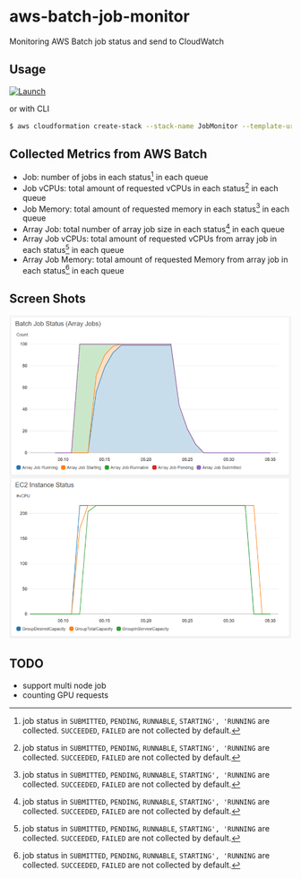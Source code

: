 # aws-batch-job-monitor

Monitoring AWS Batch job status and send to CloudWatch

## Usage

[![Launch](https://s3.amazonaws.com/cloudformation-examples/cloudformation-launch-stack.png)](https://console.aws.amazon.com/cloudformation/home?#/stacks/new?stackName=JobMonitor&templateURL=https://midaisuk-public-templates.s3.amazonaws.com/aws-batch-job-monitor/aws-batch-job-monitor-build.template
)

or with CLI

```bash
$ aws cloudformation create-stack --stack-name JobMonitor --template-url https://midaisuk-public-templates.s3.amazonaws.com/aws-batch-job-monitor/aws-batch-job-monitor-build.template --capabilities CAPABILITY_NAMED_IAM
```

## Collected Metrics from AWS Batch

- Job: number of jobs in each status[^1] in each queue
- Job vCPUs: total amount of requested vCPUs in each status[^1] in each queue
- Job Memory: total amount of requested memory in each status[^1] in each queue
- Array Job: total number of array job size in each status[^1] in each queue
- Array Job vCPUs: total amount of requested vCPUs from array job in each status[^1] in each queue
- Array Job Memory: total amount of requested Memory from array job in each status[^1] in each queue

[^1]: job status in `SUBMITTED`, `PENDING`, `RUNNABLE`, `STARTING', 'RUNNING` are collected. `SUCCEEDED`, `FAILED` are not collected by default.

## Screen Shots

![JobStatusMetrics](./img/job_status_screenshot.png)


## TODO

- support multi node job
- counting GPU requests


